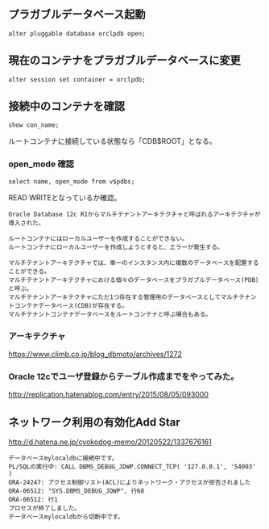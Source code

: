 ## プラガブルデータベース起動
```
alter pluggable database orclpdb open;
```

## 現在のコンテナをプラガブルデータベースに変更
```
alter session set container = orclpdb;
```

## 接続中のコンテナを確認
```
show con_name;
```
ルートコンテナに接続している状態なら「CDB$ROOT」となる。

### open_mode 確認
```
select name, open_mode from v$pdbs;
```
READ WRITEとなっているか確認。

```
Oracle Database 12c R1からマルチテナントアーキテクチャと呼ばれるアーキテクチャが導入された。

ルートコンテナにはローカルユーザーを作成することができない。
ルートコンテナにローカルユーザーを作成しようとすると、エラーが発生する。

マルチテナントアーキテクチャでは、単一のインスタンス内に複数のデータベースを配置することができる。
マルチテナントアーキテクチャにおける個々のデータベースをプラガブルデータベース(PDB)と呼ぶ。
マルチテナントアーキテクチャにただ1つ存在する管理用のデータベースとしてマルチテナントコンテナデータベース(CDB)が存在する。
マルチテナントコンテナデータベースをルートコンテナと呼ぶ場合もある。
```

### アーキテクチャ
<https://www.climb.co.jp/blog_dbmoto/archives/1272>

### Oracle 12cでユーザ登録からテーブル作成までをやってみた。
<http://replication.hatenablog.com/entry/2015/08/05/093000>

## ネットワーク利用の有効化Add Star
<http://d.hatena.ne.jp/cyokodog-memo/20120522/1337676161>

```
データベースmylocaldbに接続中です。
PL/SQLの実行中: CALL DBMS_DEBUG_JDWP.CONNECT_TCP( '127.0.0.1', '54003' )
ORA-24247: アクセス制御リスト(ACL)によりネットワーク・アクセスが拒否されました
ORA-06512: "SYS.DBMS_DEBUG_JDWP", 行68
ORA-06512: 行1
プロセスが終了しました。
データベースmylocaldbから切断中です。
```

